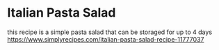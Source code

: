 # Italian Pasta Salad
this recipe is a simple pasta salad
that can be storaged for up to 4 days
https://www.simplyrecipes.com/italian-pasta-salad-recipe-11777037
